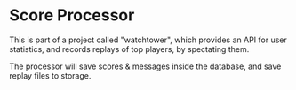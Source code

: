 # Score Processor

This is part of a project called "watchtower", which provides an API for user statistics, and records replays of top players, by spectating them.

The processor will save scores & messages inside the database, and save replay files to storage.